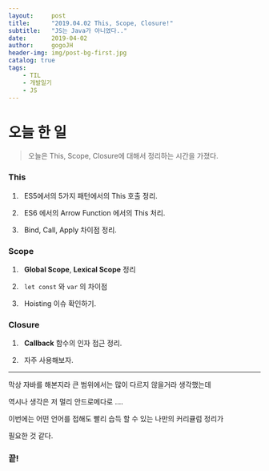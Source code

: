 ```yaml
---
layout:     post
title:      "2019.04.02 This, Scope, Closure!"
subtitle:   "JS는 Java가 아니였다.."
date:       2019-04-02
author:     gogoJH
header-img: img/post-bg-first.jpg
catalog: true
tags:
    - TIL
    - 개발일기
    - JS
---
```



# 오늘 한 일
> 오늘은 This, Scope, Closure에 대해서 정리하는 시간을 가졌다.

### This

1.  &nbsp; ES5에서의 5가지 패턴에서의 This 호출 정리.


2.  &nbsp; ES6 에서의 Arrow Function 에서의 This 처리.


3. &nbsp; Bind, Call, Apply 차이점 정리.


### Scope

1. &nbsp; **Global Scope**, **Lexical Scope** 정리


2. &nbsp; `let const` 와 `var` 의 차이점


3. &nbsp; Hoisting 이슈 확인하기.


### Closure

1. &nbsp; **Callback** 함수의 인자 접근 정리.


2. &nbsp;  자주 사용해보자. 

---
막상 자바를 해본지라 큰 범위에서는 많이 다르지 않을거라 생각했는데


역시나 생각은 저 멀리 안드로메다로 .... 


이번에는 어떤 언어를 접해도 빨리 습득 할 수 있는 나만의 커리큘럼 정리가


필요한 것 같다.

### 끝!

